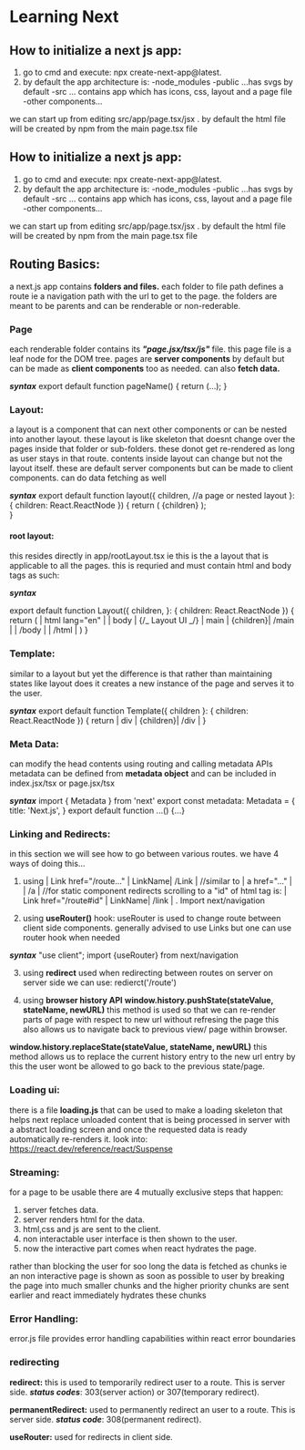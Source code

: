 # Learning Next

## How to initialize a next js app:

1. go to cmd and execute: npx create-next-app@latest.
2. by default the app architecture is:
   -node_modules
   -public ...has svgs by default
   -src ... contains app which has icons, css, layout and a page file
   -other components...

we can start up from editing src/app/page.tsx/jsx .
by default the html file will be created by npm from the main page.tsx file

## How to initialize a next js app:

1. go to cmd and execute: npx create-next-app@latest.
2. by default the app architecture is:
   -node_modules
   -public ...has svgs by default
   -src ... contains app which has icons, css, layout and a page file
   -other components...

we can start up from editing src/app/page.tsx/jsx .
by default the html file will be created by npm from the main page.tsx file

## Routing Basics:

a next.js app contains **folders and files.**
each folder to file path defines a route ie a navigation path with the url to get to the page.
the folders are meant to be parents and can be renderable or non-rederable.

### Page

each renderable folder contains its **_"page.jsx/tsx/js"_** file.
this page file is a leaf node for the DOM tree.
pages are **server components** by default but can be made as **client components** too as needed.
can also **fetch data.**

**_syntax_**
export default function pageName() {
return (...);
}

### Layout:

a layout is a component that can next other components or can be nested into another layout.
these layout is like skeleton that doesnt change over the pages inside that folder or sub-folders.
these donot get re-rendered as long as user stays in that route.
contents inside layout can change but not the layout itself.
these are default server components but can be made to client components.
can do data fetching as well

**_syntax_**
export default function layout({
children, //a page or nested layout
}: {
children: React.ReactNode
})
{
return (
{children}
);  
}

#### root layout:

this resides directly in app/rootLayout.tsx ie this is the a layout that is applicable to all the pages.
this is requried and must contain html and body tags as such:

**_syntax_**

export default function Layout({
children,
}: {
children: React.ReactNode
}) {
return (
| html lang="en" |
| body |
{/_ Layout UI _/}
| main | {children}| /main |
| /body |
| /html |
)
}

### Template:

similar to a layout but yet the difference is that rather than maintaining states like layout does it creates
a new instance of the page and serves it to the user.

**_syntax_**
export default function Template({ children }: { children: React.ReactNode }) {
return | div | {children}| /div |
}

### Meta Data:

can modify the head contents using routing and calling metadata APIs
metadata can be defined from **metadata object** and can be included in index.jsx/tsx or page.jsx/tsx

**_syntax_**
import { Metadata } from 'next'
export const metadata: Metadata = {
title: 'Next.js',
}
export default function ...() {...}

### Linking and Redirects:

in this section we will see how to go between various routes.
we have 4 ways of doing this...

1. using | Link href="/route..." | LinkName| /Link | //similar to | a href="..." | | /a | //for static component redirects
   scrolling to a "id" of html tag is: | Link href="/route#id" | LinkName| /link | . Import next/navigation

2. using **useRouter()** hook:
   useRouter is used to change route between client side components.
   generally advised to use Links but one can use router hook when needed

**_syntax_**
"use client";
import {useRouter} from next/navigation

3. using **redirect**
   used when redirecting between routes on server
   on server side we can use: redierct('/route')

4. using **browser history API**
   **window.history.pushState(stateValue, stateName, newURL)**
   this method is used so that we can re-render parts of page with respect to new url without refresing the page
   this also allows us to navigate back to previous view/ page within browser.

**window.history.replaceState(stateValue, stateName, newURL)**
this method allows us to replace the current history entry to the new url entry by this the user wont be allowed to
go back to the previous state/page.

### Loading ui:

there is a file **loading.js** that can be used to make a loading skeleton that helps next replace unloaded content that is
being processed in server with a abstract loading screen and once the requested data is ready automatically re-renders it.
look into: https://react.dev/reference/react/Suspense

### Streaming:

for a page to be usable there are 4 mutually exclusive steps that happen:

1. server fetches data.
2. server renders html for the data.
3. html,css and js are sent to the client.
4. non interactable user interface is then shown to the user.
5. now the interactive part comes when react hydrates the page.

rather than blocking the user for soo long the data is fetched as chunks ie an non interactive page is shown
as soon as possible to user by breaking the page into much smaller chunks and the higher priority chunks are sent
earlier and react immediately hydrates these chunks

### Error Handling:

error.js file provides error handling capabilities within react error boundaries

### redirecting

**redirect:** this is used to temporarily redirect user to a route. This is server side.
**_status codes_**: 303(server action) or 307(temporary redirect).

**permanentRedirect:** used to permanently redirect an user to a route. This is server side.
**_status code_**: 308(permanent redirect).

**useRouter:** used for redirects in client side.
